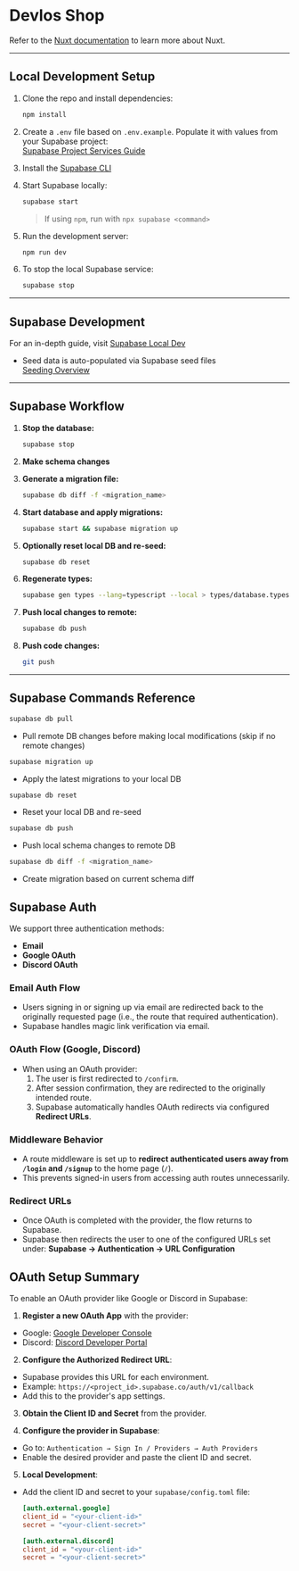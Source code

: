 # Devlos Shop

Refer to the [Nuxt documentation](https://nuxt.com/docs/getting-started/introduction) to learn more about Nuxt.

---

## Local Development Setup

1. Clone the repo and install dependencies:

   ```bash
   npm install
   ```

2. Create a `.env` file based on `.env.example`. Populate it with values from your Supabase project:  
   [Supabase Project Services Guide](https://supabase.com/docs/guides/local-development/cli/getting-started#access-your-projects-services)

3. Install the [Supabase CLI](https://supabase.com/docs/guides/local-development)

4. Start Supabase locally:

   ```bash
   supabase start
   ```

   > If using `npm`, run with `npx supabase <command>`

5. Run the development server:

   ```bash
   npm run dev
   ```

6. To stop the local Supabase service:

   ```bash
   supabase stop
   ```

---

## Supabase Development

For an in-depth guide, visit [Supabase Local Dev](https://supabase.com/docs/guides/local-development/overview)

- Seed data is auto-populated via Supabase seed files  
  [Seeding Overview](https://supabase.com/docs/guides/local-development/overview#add-sample-data)

---

## Supabase Workflow

1. **Stop the database:**

   ```bash
   supabase stop
   ```

2. **Make schema changes**

3. **Generate a migration file:**

   ```bash
   supabase db diff -f <migration_name>
   ```

4. **Start database and apply migrations:**

   ```bash
   supabase start && supabase migration up
   ```

5. **Optionally reset local DB and re-seed:**

   ```bash
   supabase db reset
   ```

6. **Regenerate types:**

   ```bash
   supabase gen types --lang=typescript --local > types/database.types.ts
   ```

7. **Push local changes to remote:**

   ```bash
   supabase db push
   ```

8. **Push code changes:**

   ```bash
   git push
   ```

---

## Supabase Commands Reference

```bash
supabase db pull
```

- Pull remote DB changes before making local modifications (skip if no remote changes)

```bash
supabase migration up
```

- Apply the latest migrations to your local DB

```bash
supabase db reset
```

- Reset your local DB and re-seed

```bash
supabase db push
```

- Push local schema changes to remote DB

```bash
supabase db diff -f <migration_name>
```

- Create migration based on current schema diff

## Supabase Auth

We support three authentication methods:

- **Email**
- **Google OAuth**
- **Discord OAuth**

### Email Auth Flow

- Users signing in or signing up via email are redirected back to the originally requested page (i.e., the route that required authentication).
- Supabase handles magic link verification via email.

### OAuth Flow (Google, Discord)

- When using an OAuth provider:
  1. The user is first redirected to `/confirm`.
  2. After session confirmation, they are redirected to the originally intended route.
  3. Supabase automatically handles OAuth redirects via configured **Redirect URLs**.

### Middleware Behavior

- A route middleware is set up to **redirect authenticated users away from `/login` and `/signup`** to the home page (`/`).
- This prevents signed-in users from accessing auth routes unnecessarily.

### Redirect URLs

- Once OAuth is completed with the provider, the flow returns to Supabase.
- Supabase then redirects the user to one of the configured URLs set under: **Supabase → Authentication → URL Configuration**

## OAuth Setup Summary

To enable an OAuth provider like Google or Discord in Supabase:

1. **Register a new OAuth App** with the provider:

- Google: [Google Developer Console](https://console.developers.google.com)
- Discord: [Discord Developer Portal](https://discord.com/developers/applications)

2. **Configure the Authorized Redirect URL**:

- Supabase provides this URL for each environment.
- Example: `https://<project_id>.supabase.co/auth/v1/callback`
- Add this to the provider's app settings.

3. **Obtain the Client ID and Secret** from the provider.

4. **Configure the provider in Supabase**:

- Go to: `Authentication → Sign In / Providers → Auth Providers`
- Enable the desired provider and paste the client ID and secret.

5. **Local Development**:

- Add the client ID and secret to your `supabase/config.toml` file:

  ```toml
  [auth.external.google]
  client_id = "<your-client-id>"
  secret = "<your-client-secret>"

  [auth.external.discord]
  client_id = "<your-client-id>"
  secret = "<your-client-secret>"
  ```
